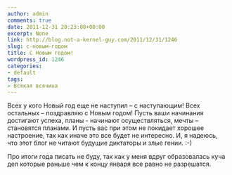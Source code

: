 ```yaml
---
author: admin
comments: true
date: 2011-12-31 20:23:08+00:00
excerpt: None
link: http://blog.not-a-kernel-guy.com/2011/12/31/1246
slug: с-новым-годом
title: С Новым годом!
wordpress_id: 1246
categories:
- default
tags:
- Всякая всячина
---
```


Всех у кого Новый год еще не наступил – с наступающим! Всех остальных – поздравляю с Новым годом! Пусть ваши начинания достигают успеха, планы - начинают осуществляться, мечты – становятся планами. И пусть вас при этом не покидает хорошее настроение, так как иначе это все будет не интересно. И, я надеюсь, что этот блог не читают будущие диктаторы и злые гении. :-)

Про итоги года писать не буду, так как у меня вдруг образовалась куча дел которые раньше чем к концу января все равно не разрешатся.

